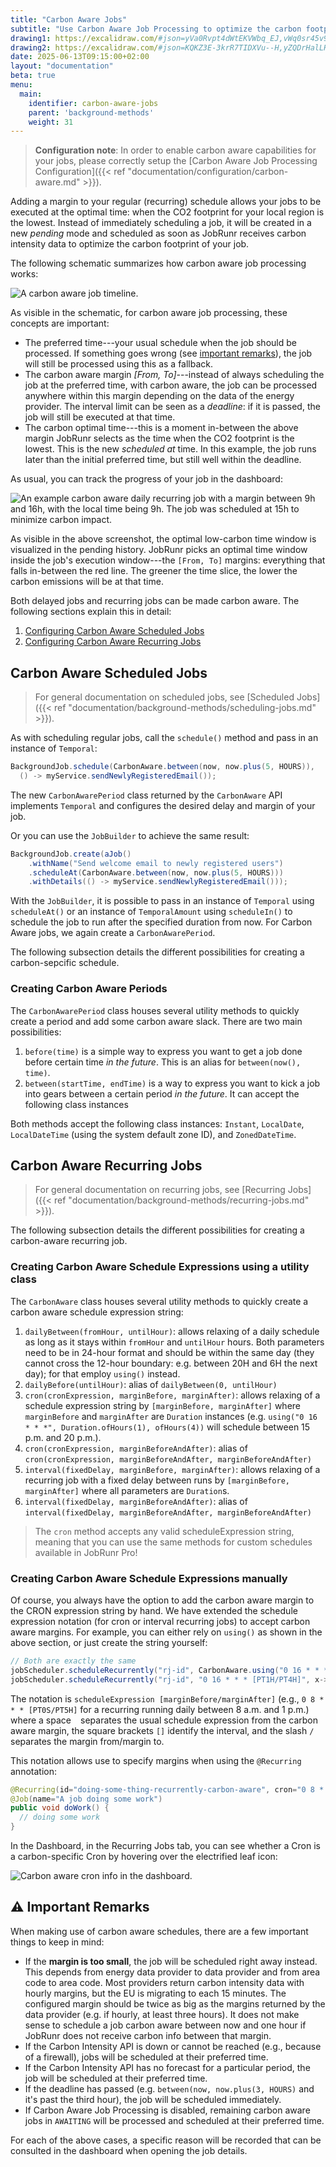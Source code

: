 ```yaml
---
title: "Carbon Aware Jobs"
subtitle: "Use Carbon Aware Job Processing to optimize the carbon footprint when scheduling (recurring) jobs."
drawing1: https://excalidraw.com/#json=yVa0Rvpt4dWtEKVWbq_EJ,vWq0sr45v9nCOZZjDuGzfQ
drawing2: https://excalidraw.com/#json=KQKZ3E-3krR7TIDXVu--H,yZQDrHalLHBjgnu-U0aNew
date: 2025-06-13T09:15:00+02:00
layout: "documentation"
beta: true
menu: 
  main: 
    identifier: carbon-aware-jobs
    parent: 'background-methods'
    weight: 31
---
```


> **Configuration note**: In order to enable carbon aware capabilities for your jobs, please correctly setup the [Carbon Aware Job Processing Configuration]({{< ref "documentation/configuration/carbon-aware.md" >}}).

Adding a margin to your regular (recurring) schedule allows your jobs to be executed at the optimal time: when the CO2 footprint for your local region is the lowest. Instead of immediately scheduling a job, it will be created in a new _pending_ mode and scheduled as soon as JobRunr receives carbon intensity data to optimize the carbon footprint of your job. 

The following schematic summarizes how carbon aware job processing works:

![](/documentation/carbon-schematic.png "A carbon aware job timeline.")

As visible in the schematic, for carbon aware job processing, these concepts are important:

- The preferred time---your usual schedule when the job should be processed. If something goes wrong (see [important remarks](#-important-remarks)), the job will still be processed using this as a fallback.
- The carbon aware margin _\[From, To\]_---instead of always scheduling the job at the preferred time, with carbon aware, the job can be processed anywhere within this margin depending on the data of the energy provider. The interval limit can be seen as a _deadline_: if it is passed, the job will still be executed at that time.
- The carbon optimal time---this is a moment in-between the above margin JobRunr selects as the time when the CO2 footprint is the lowest. This is the new _scheduled at_ time. In this example, the job runs later than the initial preferred time, but still well within the deadline.

As usual, you can track the progress of your job in the dashboard:

![](/documentation/carbon-aware-job-scheduled-to-minimize-carbon-impact.png "An example carbon aware daily recurring job with a margin between 9h and 16h, with the local time being 9h. The job was scheduled at 15h to minimize carbon impact.")

As visible in the above screenshot, the optimal low-carbon time window is visualized in the pending history. JobRunr picks an optimal time window inside the job's execution window---the `[From, To]` margins: everything that falls in-between the red line. The greener the time slice, the lower the carbon emissions will be at that time. 

Both delayed jobs and recurring jobs can be made carbon aware. The following sections explain this in detail:

1. [Configuring Carbon Aware Scheduled Jobs](#carbon-aware-scheduled-jobs)
2. [Configuring Carbon Aware Recurring Jobs](#carbon-aware-recurring-jobs)

## Carbon Aware Scheduled Jobs

> For general documentation on scheduled jobs, see [Scheduled Jobs]({{< ref "documentation/background-methods/scheduling-jobs.md" >}}).

As with scheduling regular jobs, call the `schedule()` method and pass in an instance of `Temporal`:

```java
BackgroundJob.schedule(CarbonAware.between(now, now.plus(5, HOURS)), 
  () -> myService.sendNewlyRegisteredEmail());
```


The new `CarbonAwarePeriod` class returned by the `CarbonAware` API implements `Temporal` and configures the desired delay and margin of your job. 

Or you can use the `JobBuilder` to achieve the same result:

```java
BackgroundJob.create(aJob()
    .withName("Send welcome email to newly registered users")
    .scheduleAt(CarbonAware.between(now, now.plus(5, HOURS)))
    .withDetails(() -> myService.sendNewlyRegisteredEmail()));
```

With the `JobBuilder`, it is possible to pass in an instance of `Temporal` using `scheduleAt()` or an instance of `TemporalAmount` using `scheduleIn()` to schedule the job to run after the specified duration from now. For Carbon Aware jobs, we again create a `CarbonAwarePeriod`.

The following subsection details the different possibilities for creating a carbon-sepcific schedule.

### Creating Carbon Aware Periods

The `CarbonAwarePeriod` class houses several utility methods to quickly create a period and add some carbon aware slack. There are two main possibilities:

1. `before(time)` is a simple way to express you want to get a job done before certain time _in the future_. This is an alias for `between(now(), time)`. 
2. `between(startTime, endTime)` is a way to express you want to kick a job into gears between a certain period _in the future_. It can accept the following class instances

Both methods accept the following class instances: `Instant`, `LocalDate`, `LocalDateTime` (using the system default zone ID), and `ZonedDateTime`. 

## Carbon Aware Recurring Jobs

> For general documentation on recurring jobs, see [Recurring Jobs]({{< ref "documentation/background-methods/recurring-jobs.md" >}}).

The following subsection details the different possibilities for creating a carbon-aware recurring job.

### Creating Carbon Aware Schedule Expressions using a utility class

The `CarbonAware` class houses several utility methods to quickly create a carbon aware schedule expression string:

1. `dailyBetween(fromHour, untilHour)`: allows relaxing of a daily schedule as long as it stays within `fromHour` and `untilHour` hours. Both parameters need to be in 24-hour format and should be within the same day (they cannot cross the 12-hour boundary: e.g. between 20H and 6H the next day); for that employ `using()` instead. 
2. `dailyBefore(untilHour)`: alias of `dailyBetween(0, untilHour)`
3. `cron(cronExpression, marginBefore, marginAfter)`: allows relaxing of a schedule expression string by `[marginBefore, marginAfter]` where `marginBefore` and `marginAfter` are `Duration` instances (e.g. `using("0 16 * * *", Duration.ofHours(1), ofHours(4))` will schedule between 15 p.m. and 20 p.m.). 
4. `cron(cronExpression, marginBeforeAndAfter)`: alias of `cron(cronExpression, marginBeforeAndAfter, marginBeforeAndAfter)`
4. `interval(fixedDelay, marginBefore, marginAfter)`: allows relaxing of a recurring job with a fixed delay between runs by `[marginBefore, marginAfter]` where all parameters are `Duration`s.
5. `interval(fixedDelay, marginBeforeAndAfter)`: alias of `interval(fixedDelay, marginBeforeAndAfter, marginBeforeAndAfter)`

> The `cron` method accepts any valid scheduleExpression string, meaning that you can use the same methods for custom schedules available in JobRunr Pro!

### Creating Carbon Aware Schedule Expressions manually

Of course, you always have the option to add the carbon aware margin to the CRON expression string by hand. We have extended the schedule expression notation (for cron or interval recurring jobs) to accept carbon aware margins. For example, you can either rely on `using()` as shown in the above section, or just create the string yourself:

```java
// Both are exactly the same
jobScheduler.scheduleRecurrently("rj-id", CarbonAware.using("0 16 * * *", Duration.ofHours(1), ofHours(4)), x->doWork())
jobScheduler.scheduleRecurrently("rj-id", "0 16 * * * [PT1H/PT4H]", x->doWork())
```

The notation is `scheduleExpression [marginBefore/marginAfter]` (e.g., `0 8 * * * [PT0S/PT5H]` for a recurring running daily between 8 a.m. and 1 p.m.) where a space ` ` separates the usual schedule expression from the carbon aware margin, the square brackets `[]` identify the interval, and the slash `/` separates the margin from/margin to.

This notation allows use to specify margins when using the `@Recurring` annotation:

```java
@Recurring(id="doing-some-thing-recurrently-carbon-aware", cron="0 8 * * * [PT0S/PT5H]")
@Job(name="A job doing some work")
public void doWork() {
  // doing some work
}
```

In the Dashboard, in the Recurring Jobs tab, you can see whether a Cron is a carbon-specific Cron by hovering over the electrified leaf icon:

![](/documentation/carbon-aware-recurring-job-in-dashboard.png "Carbon aware cron info in the dashboard.")


## ⚠️ Important Remarks

When making use of carbon aware schedules, there are a few important things to keep in mind:

- If the **margin is too small**, the job will be scheduled right away instead. This depends from energy data provider to data provider and from area code to area code. Most providers return carbon intensity data with hourly margins, but the EU is migrating to each 15 minutes. The configured margin should be twice as big as the margins returned by the data provider (e.g. if hourly, at least three hours). It does not make sense to schedule a job carbon aware between now and one hour if JobRunr does not receive carbon info between that margin. 
- If the Carbon Intensity API is down or cannot be reached (e.g., because of a firewall), jobs will be scheduled at their preferred time.
- If the Carbon Intensity API has no forecast for a particular period, the job will be scheduled at their preferred time.
- If the deadline has passed (e.g. `between(now, now.plus(3, HOURS)` and it's past the third hour), the job will be scheduled immediately.
- If Carbon Aware Job Processing is disabled, remaining carbon aware jobs in `AWAITING` will be processed and scheduled at their preferred time.

For each of the above cases, a specific reason will be recorded that can be consulted in the dashboard when opening the job details. 
